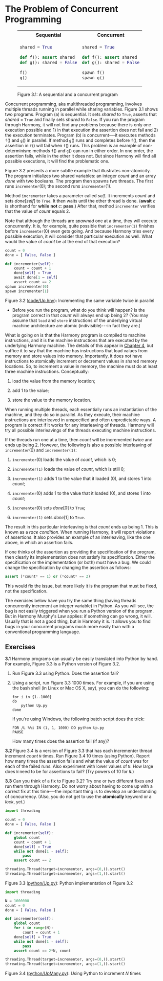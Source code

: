 
# The Problem of Concurrent Programming 


<figure>
<table style="width: 100%;">
    <tr>
        <th>Sequential</th>
        <th>Concurrent</th>
    </tr>
<tr>
<td>

```python title="prog1.hny"
shared = True

def f(): assert shared
def g(): shared = False

f()
g()
```

</td>
<td>

```python title="prog2.hny"
shared = True

def f(): assert shared
def g(): shared = False

spawn f()
spawn g()
```

</td>
</tr>
</table>
<figcaption>Figure 3.1: A sequential and a concurrent program</figcaption>
</figure>


Concurrent programming, aka multithreaded programming, involves multiple
threads running in parallel while sharing variables. Figure 3.1 shows
two programs. Program (a) is sequential. It sets *shared* to `True`,
asserts that *shared* = `True` and finally sets *shared* to `False`. If
you run the program through Harmony, it will not find any problems
because there is only one execution possible and 1) in that execution
the assertion does not fail and 2) the execution terminates. Program (b)
is concurrent---it executes methods `f`() and `g`() in parallel. If
method `g`() runs and completes before `f`(), then the assertion in
`f`() will fail when `f`() runs. This problem is an example of
non-determinism: methods `f`() and `g`() can run in either order. In one
order, the assertion fails, while in the other it does not. But since
Harmony will find all possible executions, it will find the problematic
one.

Figure 3.2 presents a more subtle example that illustrates
non-atomicity. The program initializes two shared variables: an integer
*count* and an array *done* with two booleans. The program then spawns
two threads. The first runs `incrementer`(0); the second runs
`incrementer`(1).

Method `incrementer` takes a parameter called *self*. It increments
*count* and sets *done*\[*self*\] to `True`. It then waits until the
other thread is done. (**await** *c* is shorthand for **while** **not**
*c*: **pass**.) After that, method `incrementer` verifies that the value
of *count* equals 2.

Note that although the threads are *spawned* one at a time, they will
execute concurrently. It is, for example, quite possible that
`incrementer(1)` finishes before `incrementer`(0) even gets going. And
because Harmony tries every possible execution, it will consider that
particular execution as well. What would the value of *count* be at the
end of that execution?


```python title="Up.hny"
count = 0
done = [ False, False ]

def incrementer(self):
    count = count + 1
    done[self] = True
    await done[1 – self]
    assert count == 2
spawn incrementer(0)
spawn incrementer(1)
```

<figcaption>Figure 3.2 (<a href=https://harmony.cs.cornell.edu/code/Up.hny>code/Up.hny</a>): 
Incrementing the same variable twice in parallel</figcaption>

 - Before you run the program, what do you think will happen? Is the program correct in that *count* will always end up being 2? (You may assume that `load` and `store` instructions of the underlying virtual machine architecture are atomic (indivisible)---in fact they are.)

What is going on is that the Harmony program is compiled to machine
instructions, and it is the machine instructions that are executed by
the underlying Harmony machine. The details of this appear in
[Chapter 4](harmonymachine.md), but suffice it to say that the machine has
instructions that load values from memory and store values into memory.
Importantly, it does not have instructions to atomically increment or
decrement values in shared memory locations. So, to increment a value in
memory, the machine must do at least three machine instructions.
Conceptually:

1.  load the value from the memory location;

2.  add 1 to the value;

3.  store the value to the memory location.

When running multiple threads, each essentially runs an instantiation of
the machine, and they do so in parallel. As they execute, their machine
instructions are interleaved in unspecified and often unpredictable
ways. A program is correct if it works for any interleaving of threads.
Harmony will try all possible interleavings of the threads executing
machine instructions.

If the threads run one at a time, then *count* will be incremented twice
and ends up being 2. However, the following is also a possible
interleaving of `incrementer`(0) and `incrementer(1)`:

1.  `incrementer`(0) loads the value of *count*, which is 0;

2.  `incrementer(1)` loads the value of *count*, which is still 0;

3.  `incrementer(1)` adds 1 to the value that it loaded (0), and stores
    $1$ into *count*;

4.  `incrementer`(0) adds 1 to the value that it loaded (0), and stores
    $1$ into *count*;

5.  `incrementer`(0) sets *done*\[0\] to `True`;

6.  `incrementer(1)` sets *done*\[1\] to `True`.

The result in this particular interleaving is that *count* ends up
being 1. This is known as a *race condition*. When running Harmony, it
will report violations of assertions. It also provides an example of an
interleaving, like the one above, in which an assertion fails.

If one thinks of the assertion as providing the specification of the
program, then clearly its implementation does not satisfy its
specification. Either the specification or the implementation (or both)
must have a bug. We could change the specification by changing the
assertion as follows:

```python
assert (*count* == 1) or (*count* == 2)
```

This would fix the issue, but more likely it is the program that
must be fixed, not the specification.

The exercises below have you try the same thing (having threads
concurrently increment an integer variable) in Python. As you will see,
the bug is not easily triggered when you run a Python version of the
program. But in Harmony Murphy's Law applies: if something can go wrong,
it will. Usually that is not a good thing, but in Harmony it is. It
allows you to find bugs in your concurrent programs much more easily
than with a conventional programming language.

## Exercises 


**3.1** Harmony programs can usually be easily translated into Python by hand.
For example, Figure 3.3 is a Python version of Figure 3.2.

1.  Run Figure 3.3 using Python. Does the assertion fail?

2.  Using a script, run Figure 3.3 1000 times. For example, if you
    are using the bash shell (in Linux or Mac OS X, say), you can do the
    following:

        for i in {1..1000}
        do
            python Up.py
        done

    If you're using Windows, the following batch script does the trick:

        FOR /L %%i IN (1, 1, 1000) DO python Up.py
        PAUSE

    How many times does the assertion fail (if any)?

**3.2** Figure 3.4 is a version of Figure 3.3 that has each incrementer
thread increment *count* `N` times. Run Figure 3.4 10 times (using
Python). Report how many times the assertion fails and what the value of
*count* was for each of the failed runs. Also experiment with lower
values of `N`. How large does `N` need to be for assertions to fail?
(Try powers of 10 for `N`.)

**3.3** Can you think of a fix to Figure 3.2? Try one or two different fixes
and run them through Harmony. Do not worry about having to come up with
a correct fix at this time---the important thing is to develop an
understanding of concurrency. (Also, you do not get to use the
**atomically** keyword or a *lock*, yet.)

```python title="Up.py"
import threading

count = 0
done = [ False, False ]

def incrementer(self):
    global count
    count = count + 1
    done[self] = True
    while not done[1 - self]:
        pass
    assert count == 2

threading.Thread(target=incrementer, args=(0,)).start()
threading.Thread(target=incrementer, args=(1,)).start()
```

<figcaption>Figure 3.3 (<a href=https://harmony.cs.cornell.edu/python/Up.py>python/Up.py</a>): 
Python implementation of Figure 3.2 </figcaption>


```python title="UpMany.py"
import threading

N = 1000000
count = 0
done = [ False, False ]

def incrementer(self):
    global count
    for i in range(N):
        count = count + 1
    done[self] = True
    while not done[1 - self]:
        pass
    assert count == 2*N, count

threading.Thread(target=incrementer, args=(0,)).start()
threading.Thread(target=incrementer, args=(1,)).start()
```

<figcaption>Figure 3.4 (<a href=https://harmony.cs.cornell.edu/python/UpMany.py>python/UpMany.py</a>): 
Using Python to increment <i>N</i> times </figcaption>

